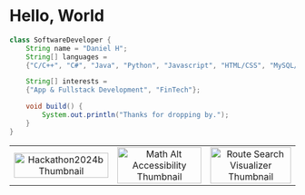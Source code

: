 


# Hello, World 
  
```java
class SoftwareDeveloper {
    String name = "Daniel H";
    String[] languages =
    {"C/C++", "C#", "Java", "Python", "Javascript", "HTML/CSS", "MySQL/PostgreSQL"};

    String[] interests =
    {"App & Fullstack Development", "FinTech"};

    void build() {
        System.out.println("Thanks for dropping by.");
    }
}
```

</div>






<!--<div align="center"><img alt="Visitor Stats"src="https://widgetbite.com/stats/koifissh"/>  </div>-->

<!--[![An image of @koifissh's Holopin badges, which is a link to view their full Holopin profile](https://holopin.me/koifissh)](https://holopin.io/@koifissh)-->


[]()

<!--- --- --->

<!--https://opengraph.githubassets.com/1/koifissh/math-alt-accessibility-->


<div align="center"> 
  <table style="border-collapse: collapse; border: none;">
    <tr>
      <!-- Thumbnails Row -->
      <td align="center">
        <a href="https://github.com/koifissh/hackathon2024b">
          <img width=100% src="https://svg.bookmark.style/api?url=https://github.com/koifissh/hackathon2024b&mode=dark&v=2" alt="Hackathon2024b Thumbnail">
        </a>
      </td>
      <td align="center">
        <a href="https://github.com/koifissh/math-alt-accessibility">
          <img width=100% src="https://svg.bookmark.style/api?url=https://github.com/koifissh/math-alt-accessibility&mode=dark&v=2" alt="Math Alt Accessibility Thumbnail">
        </a>
      </td>
      <td align="center">
        <a href="https://github.com/koifissh/Route-Search-Visualizer">
          <img width=100% src="https://svg.bookmark.style/api?url=https://github.com/koifissh/Route-Search-Visualizer&mode=dark&v=2" alt="Route Search Visualizer Thumbnail">
        </a>
      </td>
    </tr>
    <tr>
      
        
     







<!--
  <img src="https://komarev.com/ghpvc/?username=koifissh&color=brightgreen" alt="watching_count" />
  <div align="center"><img alt="Visitor Stats"src="https://widgetbite.com/stats/koifissh"/>  </div>
-->



